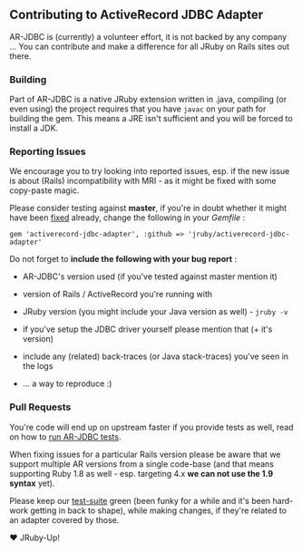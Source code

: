 
## Contributing to ActiveRecord JDBC Adapter

AR-JDBC is (currently) a volunteer effort, it is not backed by any company ...
You can contribute and make a difference for all JRuby on Rails sites out there.

### Building

Part of AR-JDBC is a native JRuby extension written in .java, compiling (or even 
using) the project requires that you have `javac` on your path for building the gem.
This means a JRE isn't sufficient and you will be forced to install a JDK.

### Reporting Issues

We encourage you to try looking into reported issues, esp. if the new issue is about
(Rails) incompatibility with MRI - as it might be fixed with some copy-paste magic.

Please consider testing against **master**, if you're in doubt whether it might
have been [fixed](History.md) already, change the following in your *Gemfile* :

    gem 'activerecord-jdbc-adapter', :github => 'jruby/activerecord-jdbc-adapter'

Do not forget to **include the following with your bug report** :

* AR-JDBC's version used (if you've tested against master mention it)

* version of Rails / ActiveRecord you're running with

* JRuby version (you might include your Java version as well) - `jruby -v`

* if you've setup the JDBC driver yourself please mention that (+ it's version)

* include any (related) back-traces (or Java stack-traces) you've seen in the logs

* ... a way to reproduce :)

### Pull Requests

You're code will end up on upstream faster if you provide tests as well, read on
how to [run AR-JDBC tests](RUNNING_TESTS.md).

When fixing issues for a particular Rails version please be aware that we support
multiple AR versions from a single code-base (and that means supporting Ruby 1.8
as well - esp. targeting 4.x **we can not use the 1.9 syntax** yet).

Please keep our [test-suite](https://travis-ci.org/jruby/activerecord-jdbc-adapter)
green (been funky for a while and it's been hard-work getting in back to shape),
while making changes, if they're related to an adapter covered by those.

:heart: JRuby-Up!
